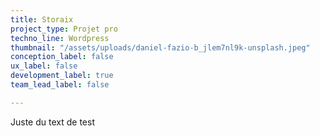 ```yaml
---
title: Storaix
project_type: Projet pro
techno_line: Wordpress
thumbnail: "/assets/uploads/daniel-fazio-b_jlem7nl9k-unsplash.jpeg"
conception_label: false
ux_label: false
development_label: true
team_lead_label: false

---
```

Juste du text de test
